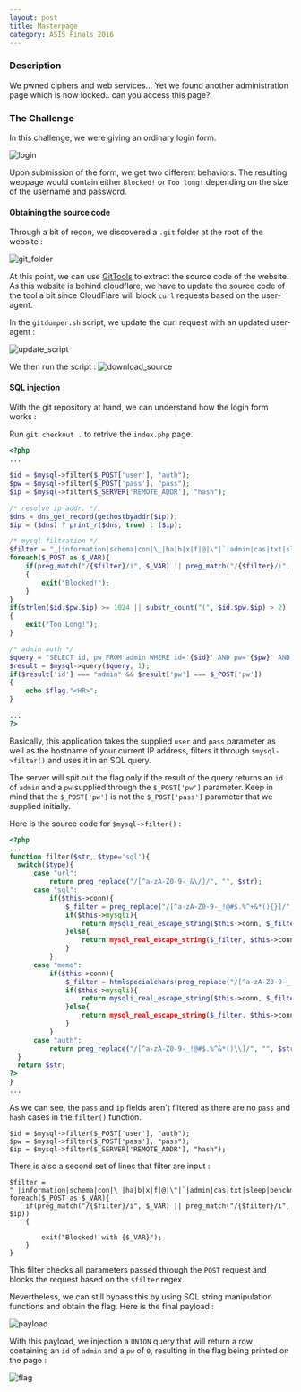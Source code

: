 ```yaml
---
layout: post
title: Masterpage
category: ASIS Finals 2016
---
```


### Description

We pwned ciphers and web services...
Yet we found another administration page which is now locked.. can you access this page?

### The Challenge

In this challenge, we were giving an ordinary login form.

![login](/assets/img/asis-finals-2016/login.png)

Upon submission of the form, we get two different behaviors.
The resulting webpage would contain either `Blocked!` or `Too long!` depending on the size of the username and password.

#### Obtaining the source code
Through a bit of recon, we discovered a `.git` folder at the root of the website :

![git_folder](/assets/img/asis-finals-2016/git_head_folder.png)

At this point, we can use [GitTools](https://github.com/internetwache/GitTools) to extract the source code of the website.
As this website is behind cloudflare, we have to update the source code of the tool a bit since
CloudFlare will block `curl` requests based on the user-agent.

In the `gitdumper.sh` script, we update the curl request with an updated user-agent :

![update_script](/assets/img/asis-finals-2016/update_script.png)

We then run the script :
![download_source](/assets/img/asis-finals-2016/download_source.png)


#### SQL injection

With the git repository at hand, we can understand how the login form works :

Run `git checkout .` to retrive the `index.php` page.

```php
<?php
...

$id = $mysql->filter($_POST['user'], "auth");
$pw = $mysql->filter($_POST['pass'], "pass");
$ip = $mysql->filter($_SERVER['REMOTE_ADDR'], "hash");

/* resolve ip addr. */
$dns = dns_get_record(gethostbyaddr($ip));
$ip = ($dns) ? print_r($dns, true) : ($ip);

/* mysql filtration */
$filter = "_|information|schema|con|\_|ha|b|x|f|@|\"|`|admin|cas|txt|sleep|benchmark|procedure|\^";
foreach($_POST as $_VAR){
    if(preg_match("/{$filter}/i", $_VAR) || preg_match("/{$filter}/i", $ip))
    {
        exit("Blocked!");
    }
}
if(strlen($id.$pw.$ip) >= 1024 || substr_count("(", $id.$pw.$ip) > 2)
{
    exit("Too Long!");
}

/* admin auth */
$query = "SELECT id, pw FROM admin WHERE id='{$id}' AND pw='{$pw}' AND ip='{$ip}';";
$result = $mysql->query($query, 1);
if($result['id'] === "admin" && $result['pw'] === $_POST['pw'])
{
    echo $flag."<HR>";
}

...
?>
```

Basically, this application takes the supplied `user` and `pass` parameter as well as the hostname of your current IP address,
filters it through `$mysql->filter()` and uses it in an SQL query.

The server will spit out the flag only if the result of the query
returns an `id` of `admin` and a `pw` supplied through the `$_POST['pw']` parameter. Keep in mind that the `$_POST['pw']` is not
the `$_POST['pass']` parameter that we supplied initially.

Here is the source code for `$mysql->filter()` :

```php
<?php
...
function filter($str, $type='sql'){
  switch($type){
      case "url":
          return preg_replace("/[^a-zA-Z0-9-_&\/]/", "", $str);
      case "sql":
          if($this->conn){
              $_filter = preg_replace("/[^a-zA-Z0-9-_!@#$.%^+&*(){}]/", "", $str);
              if($this->mysqli){
                  return mysqli_real_escape_string($this->conn, $_filter);
              }else{
                  return mysql_real_escape_string($_filter, $this->conn);
              }
          }
      case "memo":
          if($this->conn){
              $_filter = htmlspecialchars(preg_replace("/[^a-zA-Z0-9-_:+!@#$.%^&*(){}:\/.\ <>]/", "", $str));
              if($this->mysqli){
                  return mysqli_real_escape_string($this->conn, $_filter);
              }else{
                  return mysql_real_escape_string($_filter, $this->conn);
              }
          }
      case "auth":
          return preg_replace("/[^a-zA-Z0-9-_!@#$.%^&*()\\]/", "", $str);
  }
  return $str;
?>
}
...
```

As we can see, the `pass` and `ip` fields aren't filtered as there are no `pass` and `hash` cases in the `filter()` function.

```
$id = $mysql->filter($_POST['user'], "auth");
$pw = $mysql->filter($_POST['pass'], "pass");
$ip = $mysql->filter($_SERVER['REMOTE_ADDR'], "hash");
```

There is also a second set of lines that filter are input :

```
$filter = "_|information|schema|con|\_|ha|b|x|f|@|\"|`|admin|cas|txt|sleep|benchmark|procedure|\^";
foreach($_POST as $_VAR){
    if(preg_match("/{$filter}/i", $_VAR) || preg_match("/{$filter}/i", $ip))
    {

        exit("Blocked! with {$_VAR}");
    }
}
```

This filter checks all parameters passed through the `POST` request and blocks the request based on the `$filter` regex.

Nevertheless, we can still bypass this by using SQL string manipulation functions and obtain the flag.
Here is the final payload :

![payload](/assets/img/asis-finals-2016/payload.png)


With this payload, we injection a `UNION` query that will return a row containing an
 `id` of `admin` and a `pw` of `0`, resulting in the flag being printed on the page :

![flag](/assets/img/asis-finals-2016/flag.png)

